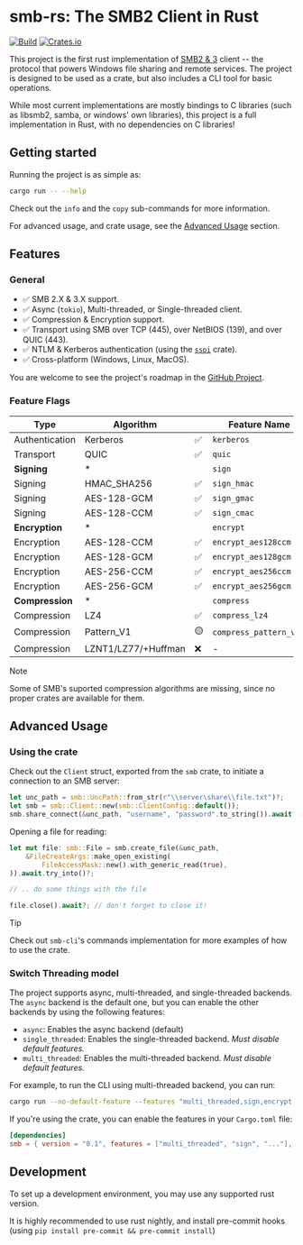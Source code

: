 # smb-rs: The SMB2 Client in Rust

[![Build](https://github.com/AvivNaaman/smb-rs/actions/workflows/build.yml/badge.svg)](https://github.com/AvivNaaman/smb-rs/actions/workflows/build.yml)
[![Crates.io](https://img.shields.io/crates/v/smb)](https://crates.io/crates/smb)

This project is the first rust implementation of [SMB2 & 3](https://learn.microsoft.com/en-us/openspecs/windows_protocols/ms-smb2/5606ad47-5ee0-437a-817e-70c366052962) client -- the protocol that powers Windows file sharing and remote services. The project is designed to be used as a crate, but also includes a CLI tool for basic operations.

While most current implementations are mostly bindings to C libraries (such as libsmb2, samba, or windows' own libraries), this project is a full implementation in Rust, with no dependencies on C libraries!

## Getting started
Running the project is as simple as:
```sh
cargo run -- --help
```
Check out the `info` and the `copy` sub-commands for more information.

For advanced usage, and crate usage, see the [Advanced Usage](#advanced-usage) section.
## Features
### General
- ✅ SMB 2.X & 3.X support.
- ✅ Async (`tokio`), Multi-threaded, or Single-threaded client.
- ✅ Compression & Encryption support.
- ✅ Transport using SMB over TCP (445), over NetBIOS (139), and over QUIC (443).
- ✅ NTLM & Kerberos authentication (using the [`sspi`](https://crates.io/crates/sspi) crate).
- ✅ Cross-platform (Windows, Linux, MacOS).

You are welcome to see the project's roadmap in the [GitHub Project](https://github.com/users/AvivNaaman/projects/2).

### Feature Flags
| Type            | Algorithm           |     | Feature Name           |
| --------------- | ------------------- | --- | ---------------------- |
| Authentication  | Kerberos            | ✅   | `kerberos`             |
| Transport       | QUIC                | ✅   | `quic`                 |
| **Signing**     | *                   |     | `sign`                 |
| Signing         | HMAC_SHA256         | ✅   | `sign_hmac`            |
| Signing         | AES-128-GCM         | ✅   | `sign_gmac`            |
| Signing         | AES-128-CCM         | ✅   | `sign_cmac`            |
| **Encryption**  | *                   |     | `encrypt`              |
| Encryption      | AES-128-CCM         | ✅   | `encrypt_aes128ccm`    |
| Encryption      | AES-128-GCM         | ✅   | `encrypt_aes128gcm`    |
| Encryption      | AES-256-CCM         | ✅   | `encrypt_aes256ccm`    |
| Encryption      | AES-256-GCM         | ✅   | `encrypt_aes256gcm`    |
| **Compression** | *                   |     | `compress`             |
| Compression     | LZ4                 | ✅   | `compress_lz4`         |
| Compression     | Pattern_V1          | 🟡   | `compress_pattern_v1`* |
| Compression     | LZNT1/LZ77/+Huffman | ❌   | -                      |

> [!NOTE] 
> Some of SMB's suported compression algorithms are missing, since no proper crates are available for them.

## Advanced Usage
### Using the crate
Check out the `Client` struct, exported from the `smb` crate, to initiate a connection to an SMB server:
```rust
let unc_path = smb::UncPath::from_str(r"\\server\share\\file.txt")?;
let smb = smb::Client::new(smb::ClientConfig::default());
smb.share_connect(&unc_path, "username", "password".to_string()).await?;
```

Opening a file for reading:
```rust
let mut file: smb::File = smb.create_file(&unc_path, 
    &FileCreateArgs::make_open_existing(
        FileAccessMask::new().with_generic_read(true),
)).await.try_into()?;

// .. do some things with the file

file.close().await?; // don't forget to close it!
```

>[!tip]
> Check out `smb-cli`'s commands implementation for more examples of how to use the crate.

### Switch Threading model
The project supports async, multi-threaded, and single-threaded backends. The `async` backend is the default one, but you can enable the other backends by using the following features:
- `async`: Enables the async backend (default)
- `single_threaded`: Enables the single-threaded backend. *Must disable default features.*
- `multi_threaded`: Enables the multi-threaded backend. *Must disable default features.*

For example, to run the CLI using multi-threaded backend, you can run:
```sh
cargo run --no-default-feature --features "multi_threaded,sign,encrypt,compress" -- --help
```
If you're using the crate, you can enable the features in your `Cargo.toml` file:
```toml
[dependencies]
smb = { version = "0.1", features = ["multi_threaded", "sign", "..."], no-default-features = true }
```

## Development
To set up a development environment, you may use any supported rust version.

It is highly recommended to use rust nightly, and install pre-commit hooks (using `pip install pre-commit && pre-commit install`)